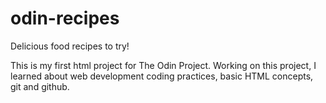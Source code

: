 # odin-recipes
Delicious food recipes to try!

This is my first html project for The Odin Project.
Working on this project, I learned about web development coding practices, 
basic HTML concepts, git and github.